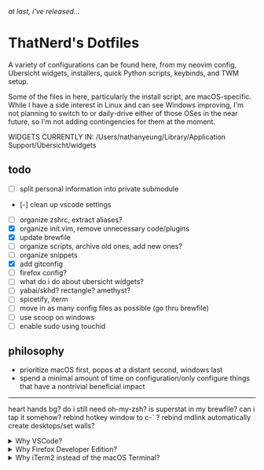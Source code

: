 *at last, i've released...*

# ThatNerd's Dotfiles

A variety of configurations can be found here, from my neovim config, Ubersicht
widgets, installers, quick Python scripts, keybinds, and TWM setup.

Some of the files in here, particularly the install script, are macOS-specific.
While I have a side interest in Linux and can see Windows improving, I'm not
planning to switch to or daily-drive either of those OSes in the near future, so
I'm not adding contingencies for them at the moment.


WIDGETS CURRENTLY IN:
/Users/nathanyeung/Library/Application Support/Übersicht/widgets


## todo
- [ ] split personal information into private submodule
- [-] clean up vscode settings
- [ ] organize zshrc, extract aliases?
- [x] organize init.vim, remove unnecessary code/plugins
- [x] update brewfile
- [ ] organize scripts, archive old ones, add new ones?
- [ ] organize snippets
- [x] add gitconfig
- [ ] firefox config?
- [ ] what do i do about ubersicht widgets?
- [ ] yabai/skhd? rectangle? amethyst?
- [ ] spicetify, iterm
- [ ] move in as many config files as possible (go thru brewfile)
- [ ] use scoop on windows
- [ ] enable sudo using touchid

## philosophy
- prioritize macOS first, popos at a distant second, windows last
- spend a minimal amount of time on configuration/only configure things that
  have a nontrivial beneficial impact
---

heart hands bg?
do i still need oh-my-zsh?
is superstat in my brewfile? can i tap it somehow?
rebind hotkey window to c-` ?
rebind mdlink
automatically create desktops/set walls?


<details>
<summary>Why VSCode?</summary>
</details>

<details>
<summary>Why Firefox Developer Edition?</summary>

- good devtools
- fast

</details>

<details>
<summary>Why iTerm2 instead of the macOS Terminal?</summary>

- hotkey window
- shell integration
- better tab/title bar aesthetic, imo
- advanced paste continually saving my life
- `cmd-opt-a` to receive a notification when a command finishes running (this is
  a lifesaver when doing big package updates, cloning giant repos, etc)
- `cmd-;` to autocomplete
- split view (ever wanted to run your frontend and backend in dev and see both
  processes at once?)
    - yes, i know i could use tmux. no, i can't be bothered.

Other terminal apps are either too fancy or don't have the native feel that
iTerm has.

</details>
